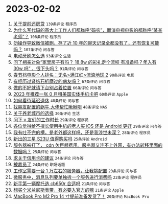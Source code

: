 # 2023-02-02

1. [关于提前还房贷](https://www.v2ex.com/t/912480) `139条评论` `程序员`
1. [为什么写代码的高大上工作人们都称呼“码农”，而演电视电影的都称呼“某某老师”？](https://www.v2ex.com/t/912435) `108条评论` `程序员`
1. [勿操作导致微信被删，存了近 10 年的聊天记录全都没有了，还有恢复可能吗？](https://www.v2ex.com/t/912578) `107条评论` `问与答`
1. [电动牙刷怎么选](https://www.v2ex.com/t/912484) `93条评论` `生活`
1. [问了相亲对象“家里房子有吗？ 18.8w 的彩礼走个流程 有准备吗？年入有 30w 吗” ，很下头吗？](https://www.v2ex.com/t/912450) `91条评论` `问与答`
1. [春节档电影个人排名：无名>满江红>流浪地球 2](https://www.v2ex.com/t/912468) `90条评论` `电影`
1. [有经历过肾结石折磨过的病友吗？](https://www.v2ex.com/t/912590) `67条评论` `问与答`
1. [做的不好就请下台别占着位置](https://www.v2ex.com/t/912552) `66条评论` `问与答`
1. [2023 年推荐一张 0 月租美国实体手机卡吧](https://www.v2ex.com/t/912581) `60条评论` `Apple`
1. [如何看待延迟退休](https://www.v2ex.com/t/912663) `48条评论` `问与答`
1. [找朋友配置的蜗牛,大佬帮忙瞅瞅呗](https://www.v2ex.com/t/912449) `48条评论` `NAS`
1. [关于养老城市的选择](https://www.v2ex.com/t/912656) `30条评论` `生活`
1. [问下 v 友们的工作时长](https://www.v2ex.com/t/912670) `29条评论` `程序员`
1. [各位觉得给不擅长使用手机的老人买 iOS 还是 Android 更好](https://www.v2ex.com/t/912553) `29条评论` `问与答`
1. [我有吐不完的槽，是老外都这样吗，还是我涉世未深？](https://www.v2ex.com/t/912727) `28条评论` `程序员`
1. [新出的三星 S23U 值得购买吗](https://www.v2ex.com/t/912665) `25条评论` `Android`
1. [服务器被打了， cdn 欠巨额费用。服务器又连不上外网，有办法转移里面的数据吗？](https://www.v2ex.com/t/912586) `25条评论` `问与答`
1. [求关于信用卡的建议](https://www.v2ex.com/t/912561) `24条评论` `问与答`
1. [被裁员了](https://www.v2ex.com/t/912488) `24条评论` `职场话题`
1. [工作室需要一台 1 万左右的服务器，让我挑配置](https://www.v2ex.com/t/912633) `23条评论` `问与答`
1. [微服务中，消息队列要单独拆一个服务进行消费吗](https://www.v2ex.com/t/912642) `22条评论` `程序员`
1. [新手第一辆摩托选 cb650r 合适吗](https://www.v2ex.com/t/912506) `21条评论` `问与答`
1. [想买个米兰尼斯表带，有必要入官方的嘛](https://www.v2ex.com/t/912446) `21条评论` `Apple`
1. [MacBook Pro M2 Pro 14 寸提前准备发货了！](https://www.v2ex.com/t/912593) `20条评论` `MacBook Pro`
